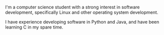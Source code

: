 I'm a computer science student with a strong interest in software development, specifically Linux and other operating system development.

I have experience developing software in Python and Java, and have been learning C in my spare time.



